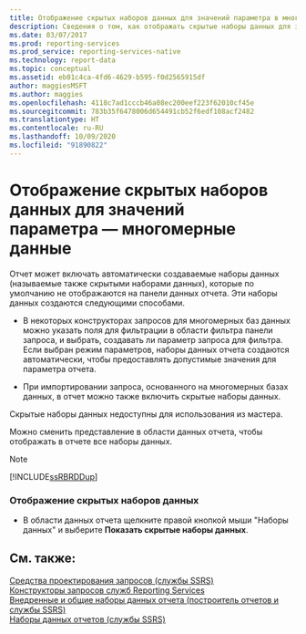 ```yaml
---
title: Отображение скрытых наборов данных для значений параметра в многомерных данных | Документы Майкрософт
description: Сведения о том, как отображать скрытые наборы данных для значений параметров, чтобы можно было отобразить все наборы данных в отчете.
ms.date: 03/07/2017
ms.prod: reporting-services
ms.prod_service: reporting-services-native
ms.technology: report-data
ms.topic: conceptual
ms.assetid: eb01c4ca-4fd6-4629-b595-f0d2565915df
author: maggiesMSFT
ms.author: maggies
ms.openlocfilehash: 4118c7ad1cccb46a08ec200eef223f62010cf45e
ms.sourcegitcommit: 783b35f6478006d654491cb52f6edf108acf2482
ms.translationtype: HT
ms.contentlocale: ru-RU
ms.lasthandoff: 10/09/2020
ms.locfileid: "91890822"
---
```

# <a name="show-hidden-datasets-for-parameter-values---multidimensional-data"></a>Отображение скрытых наборов данных для значений параметра — многомерные данные
  Отчет может включать автоматически создаваемые наборы данных (называемые также скрытыми наборами данных), которые по умолчанию не отображаются на панели данных отчета. Эти наборы данных создаются следующими способами.  
  
-   В некоторых конструкторах запросов для многомерных баз данных можно указать поля для фильтрации в области фильтра панели запроса, и выбрать, создавать ли параметр запроса для фильтра. Если выбран режим параметров, наборы данных отчета создаются автоматически, чтобы предоставлять допустимые значения для параметра отчета.  
  
-   При импортировании запроса, основанного на многомерных базах данных, в отчет можно также включить скрытые наборы данных.  
  
 Скрытые наборы данных недоступны для использования из мастера.  
  
 Можно сменить представление в области данных отчета, чтобы отображать в отчете все наборы данных.  
  
> [!NOTE]  
>  [!INCLUDE[ssRBRDDup](../../includes/ssrbrddup-md.md)]  
  
### <a name="to-display-hidden-datasets"></a>Отображение скрытых наборов данных  
  
-   В области данных отчета щелкните правой кнопкой мыши "Наборы данных" и выберите **Показать скрытые наборы данных**.  
  
## <a name="see-also"></a>См. также:  
 [Средства проектирования запросов (службы SSRS)](query-design-tools-ssrs.md)   
 [Конструкторы запросов служб Reporting Services](/previous-versions/sql/)   
 [Внедренные и общие наборы данных отчета (построитель отчетов и службы SSRS)](../../reporting-services/report-data/report-embedded-datasets-and-shared-datasets-report-builder-and-ssrs.md)   
 [Наборы данных отчетов (службы SSRS)](../../reporting-services/report-data/report-datasets-ssrs.md)  
  
